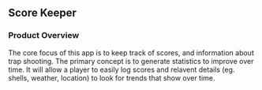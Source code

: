 ## **Score Keeper**

### Product Overview
The core focus of this app is to keep track of scores, and information about trap shooting. The primary concept is to generate statistics to improve over time. It will allow a player to easily log scores and relavent details (eg. shells, weather, location) to look for trends that show over time. 
